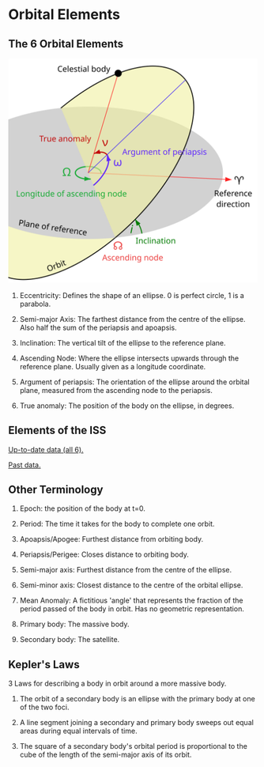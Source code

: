 # Orbital Elements

## The 6 Orbital Elements

![](./Images/Orbit1.svg)

1. Eccentricity: Defines the shape of an ellipse. 0 is perfect circle, 1 is a parabola.  

2. Semi-major Axis: The farthest distance from the centre of the ellipse. Also half the sum of the periapsis and apoapsis.  

3. Inclination: The vertical tilt of the ellipse to the reference plane.  

4. Ascending Node: Where the ellipse intersects upwards through the reference plane. Usually given as a longitude coordinate.

5. Argument of periapsis: The orientation of the ellipse around the orbital plane, measured from the ascending node to the periapsis.

6. True anomaly: The position of the body on the ellipse, in degrees.

## Elements of the ISS
[Up-to-date data (all 6).](https://www.heavens-above.com/orbit.aspx?satid=25544)  

[Past data.](https://in-the-sky.org/spacecraft_elements.php?id=25544)

## Other Terminology
1. Epoch: the position of the body at t=0.

2. Period: The time it takes for the body to complete one orbit.
3. Apoapsis/Apogee: Furthest distance from orbiting body.

4. Periapsis/Perigee: Closes distance to orbiting body.

5. Semi-major axis: Furthest distance from the centre of the ellipse.

6. Semi-minor axis: Closest distance to the centre of the orbital ellipse.

7. Mean Anomaly: A fictitious 'angle' that represents the fraction of the period passed of the body in orbit. Has no geometric representation.

8. Primary body: The massive body.

9. Secondary body: The satellite.

## Kepler's Laws
3 Laws for describing a body in orbit around a more massive body.

1. The orbit of a secondary body is an ellipse with the primary body at one of the two foci.

2. A line segment joining a secondary and primary body sweeps out equal areas during equal intervals of time.

3. The square of a secondary body's orbital period is proportional to the cube of the length of the semi-major axis of its orbit.